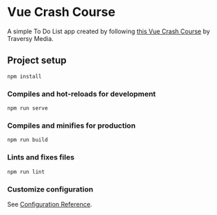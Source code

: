 # Vue Crash Course

A simple To Do List app created by following [this Vue Crash Course](https://www.youtube.com/watch?v=Wy9q22isx3U) by Traversy Media.

## Project setup
```
npm install
```

### Compiles and hot-reloads for development
```
npm run serve
```

### Compiles and minifies for production
```
npm run build
```

### Lints and fixes files
```
npm run lint
```

### Customize configuration
See [Configuration Reference](https://cli.vuejs.org/config/).
